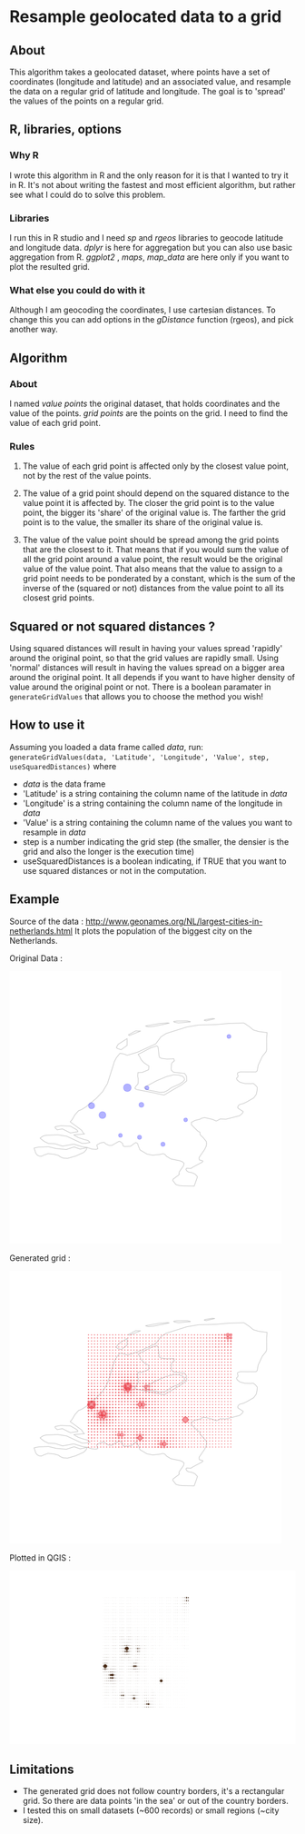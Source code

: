 # Resample geolocated data to a grid

## About
This algorithm takes a geolocated dataset, where points have a set of coordinates (longitude and latitude) and an associated value,
and resample the data on a regular grid of latitude and longitude. The goal is to 'spread' the values of the points on a regular grid.

## R, libraries, options
### Why R
I wrote this algorithm in R and the only reason for it is that I wanted to try it in R. It's not about writing the fastest and most efficient algorithm, but rather see what I could do to solve this problem.

### Libraries
I run this in R studio and I need *sp* and *rgeos* libraries to geocode latitude and longitude data.
*dplyr* is here for aggregation but you can also use basic aggregation from R.
*ggplot2* , *maps*, *map_data* are here only if you want to plot the resulted grid.

### What else you could do with it
Although I am geocoding the coordinates, I use cartesian distances. To change this you can add options in the *gDistance* function  (rgeos), and pick another way.


## Algorithm
### About
I named *value points* the original dataset, that holds coordinates and the value of the points. *grid points* are the points on the grid.
I need to find the value of each grid point.

### Rules
1. The value of each grid point is affected only by the closest value point, not by the rest of the value points.

2. The value of a grid point should depend on the squared distance to the value point it is affected by.
The closer the grid point is to the value point, the bigger its 'share' of the original value is.
The farther the grid point is to the value, the smaller its share of the original value is.

3. The value of the value point should be spread among the grid points that are the closest to it. That means that if you would sum
the value of all the grid point around a value point, the result would be the original value of the value point. That also means that the value
to assign to a grid point needs to be ponderated by a constant, which is the sum of the inverse of the (squared or not) distances from the value point
to all its closest grid points.

## Squared or not squared distances ?
Using squared distances will result in having your values spread 'rapidly' around the original point, so that the grid values are rapidly small.
Using 'normal' distances will result in having the values spread on a bigger area around the original point.
It all depends if you want to have higher density of value around the original point or not. There is a boolean paramater in `generateGridValues` that allows you to choose the method you wish!


## How to use it
Assuming you loaded a data frame called *data*, run: `generateGridValues(data, 'Latitude', 'Longitude', 'Value', step, useSquaredDistances)` where

- *data* is the data frame
- 'Latitude' is a string containing the column name of the latitude in *data*
- 'Longitude' is a string containing the column name of the longitude in *data*
- 'Value' is a string containing the column name of the values you want to resample in *data*
- step is a number indicating the grid step (the smaller, the densier is the grid and also the longer is the execution time)
- useSquaredDistances is a boolean indicating, if TRUE that you want to use squared distances or not in the computation.

## Example
Source of the data : http://www.geonames.org/NL/largest-cities-in-netherlands.html
It plots the population of the biggest city on the Netherlands.

Original Data :

![Population in the biggest city of Netherlands](https://github.com/agatheblues/r-resample-geodata-to-grid/blob/master/example/nl_map_original.png)

Generated grid :

![Grid of the population in the biggest city of Netherlands](https://github.com/agatheblues/r-resample-geodata-to-grid/blob/master/example/nl_map_grid.png)

Plotted in QGIS :

![Grid of the population in the biggest city of Netherlands plotted in qgis](https://github.com/agatheblues/r-resample-geodata-to-grid/blob/master/example/nl_map_grid_wqgis.png)

## Limitations
- The generated grid does not follow country borders, it's a rectangular grid. So there are data points 'in the sea' or out of the country borders.
- I tested this on small datasets (~600 records) or small regions (~city size).
